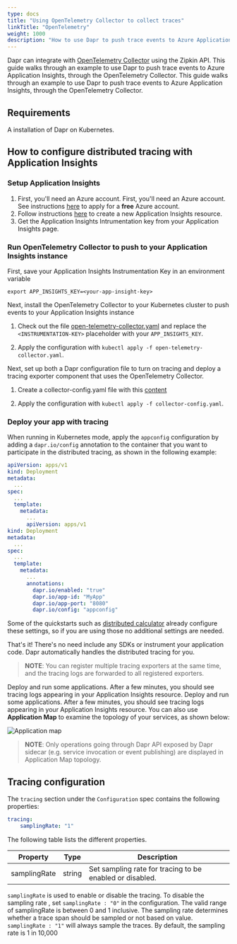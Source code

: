 ```yaml
---
type: docs
title: "Using OpenTelemetry Collector to collect traces"
linkTitle: "OpenTelemetry"
weight: 1000
description: "How to use Dapr to push trace events to Azure Application Insights, through the OpenTelemetry Collector."
---
```


Dapr can integrate with [OpenTelemetry Collector](https://github.com/open-telemetry/opentelemetry-collector) using the Zipkin API. This guide walks through an example to use Dapr to push trace events to Azure Application Insights, through the OpenTelemetry Collector. This guide walks through an example to use Dapr to push trace events to Azure Application Insights, through the OpenTelemetry Collector.

## Requirements

A installation of Dapr on Kubernetes.

## How to configure distributed tracing with Application Insights

### Setup Application Insights

1. First, you'll need an Azure account. First, you'll need an Azure account. See instructions [here](https://azure.microsoft.com/free/) to apply for a **free** Azure account.
2. Follow instructions [here](https://docs.microsoft.com/en-us/azure/azure-monitor/app/create-new-resource) to create a new Application Insights resource.
3. Get the Application Insights Intrumentation key from your Application Insights page.

### Run OpenTelemetry Collector to push to your Application Insights instance

First, save your Application Insights Instrumentation Key in an environment variable
```
export APP_INSIGHTS_KEY=<your-app-insight-key>
```

Next, install the OpenTelemetry Collector to your Kubernetes cluster to push events to your Application Insights instance

1. Check out the file [open-telemetry-collector.yaml](/docs/open-telemetry-collector/open-telemetry-collector.yaml) and replace the `<INSTRUMENTATION-KEY>` placeholder with your `APP_INSIGHTS_KEY`.

2. Apply the configuration with `kubectl apply -f open-telemetry-collector.yaml`.

Next, set up both a Dapr configuration file to turn on tracing and deploy a tracing exporter component that uses the OpenTelemetry Collector.

1. Create a collector-config.yaml file with this [content](/docs/open-telemetry-collector/collector-config.yaml)

2. Apply the configuration with `kubectl apply -f collector-config.yaml`.

### Deploy your app with tracing

When running in Kubernetes mode, apply the `appconfig` configuration by adding a `dapr.io/config` annotation to the container that you want to participate in the distributed tracing, as shown in the following example:

```yaml
apiVersion: apps/v1
kind: Deployment
metadata:
  ...
spec:
  ...
  template:
    metadata:
      ...
      apiVersion: apps/v1
kind: Deployment
metadata:
  ...
spec:
  ...
  template:
    metadata:
      ...
      annotations:
        dapr.io/enabled: "true"
        dapr.io/app-id: "MyApp"
        dapr.io/app-port: "8080"
        dapr.io/config: "appconfig"
```

Some of the quickstarts such as [distributed calculator](https://github.com/dapr/quickstarts/tree/master/distributed-calculator) already configure these settings, so if you are using those no additional settings are needed.

That's it! There's no need include any SDKs or instrument your application code. Dapr automatically handles the distributed tracing for you.

> **NOTE**: You can register multiple tracing exporters at the same time, and the tracing logs are forwarded to all registered exporters.

Deploy and run some applications. After a few minutes, you should see tracing logs appearing in your Application Insights resource. Deploy and run some applications. After a few minutes, you should see tracing logs appearing in your Application Insights resource. You can also use **Application Map** to examine the topology of your services, as shown below:

![Application map](/images/open-telemetry-app-insights.png)

> **NOTE**: Only operations going through Dapr API exposed by Dapr sidecar (e.g. service invocation or event publishing) are displayed in Application Map topology.

## Tracing configuration

The `tracing` section under the `Configuration` spec contains the following properties:

```yml
tracing:
    samplingRate: "1"
```

The following table lists the different properties.

| Property     | Type   | Description                                              |
| ------------ | ------ | -------------------------------------------------------- |
| samplingRate | string | Set sampling rate for tracing to be enabled or disabled. |


`samplingRate` is used to enable or disable the tracing. To disable the sampling rate , set `samplingRate : "0"` in the configuration. The valid range of samplingRate is between 0 and 1 inclusive. The sampling rate determines whether a trace span should be sampled or not based on value. `samplingRate : "1"` will always sample the traces. By default, the sampling rate is 1 in 10,000

